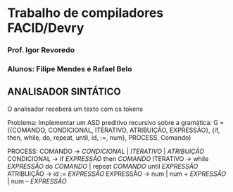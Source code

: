 # Trabalho de compiladores FACID/Devry
### Prof. Igor Revoredo
### Alunos: Filipe Mendes e Rafael Belo

## ANALISADOR SINTÁTICO

O analisador receberá um texto com os tokens

Problema: Implementar um ASD preditivo recursivo sobre a gramática:
G = ({COMANDO, CONDICIONAL, ITERATIVO, ATRIBUIÇÃO, EXPRESSÃO},
     {if, then, while, do, repeat, until, id, :=, num},
     PROCESS, Comando)

PROCESS:
COMANDO     -> *CONDICIONAL* | *ITERATIVO* | *ATRIBUIÇÃO*
CONDICIONAL -> if *EXPRESSÃO* then *COMANDO*
ITERATIVO   -> while *EXPRESSÃO* do *COMANDO* | repeat *COMANDO* until *EXPRESSÃO*
ATRIBUIÇÃO  -> id := *EXPRESSÃO*
EXPRESSÃO   -> num | num + *EXPRESSÃO* | num – *EXPRESSÃO*
